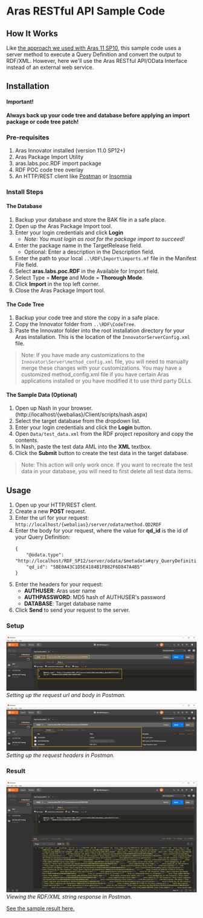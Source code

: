 # Aras RESTful API Sample Code

## How It Works

Like [the approach we used with Aras 11 SP10](./Samples/RDFXML/RDFXML.md), this sample code uses a server method to execute a Query Definition and convert the output to RDF/XML. However, here we'll use the Aras RESTful API/OData Interface instead of an external web service.

## Installation

#### Important!

**Always back up your code tree and database before applying an import package or code tree patch!**

### Pre-requisites

1. Aras Innovator installed (version 11.0 SP12+)
2. Aras Package Import Utility
3. aras.labs.poc.RDF import package
4. RDF POC code tree overlay
5. An HTTP/REST client like [Postman](https://www.getpostman.com/) or [Insomnia](https://insomnia.rest/)

### Install Steps

#### The Database

1. Backup your database and store the BAK file in a safe place.
2. Open up the Aras Package Import tool.
3. Enter your login credentials and click **Login**
    * _Note: You must login as root for the package import to succeed!_
4. Enter the package name in the TargetRelease field.
    * Optional: Enter a description in the Description field.
5. Enter the path to your local `..\RDF\Import\imports.mf` file in the Manifest File field.
6. Select **aras.labs.poc.RDF** in the Available for Import field.
7. Select Type = **Merge** and Mode = **Thorough Mode**.
8. Click **Import** in the top left corner.
9. Close the Aras Package Import tool.

#### The Code Tree

1. Backup your code tree and store the copy in a safe place.
2. Copy the Innovator folder from `..\RDF\CodeTree`.
3. Paste the Innovator folder into the root installation directory for your Aras installation. This is the location of the `InnovatorServerConfig.xml` file.

> Note: If you have made any customizations to the `Innovator\Server\method_config.xml` file, you will need to manually merge these changes with your customizations. You may have a customized method_config.xml file if you have certain Aras applications installed or you have modified it to use third party DLLs.

#### The Sample Data (Optional)

1. Open up Nash in your browser. (http://localhost/{webalias}/Client/scripts/nash.aspx)
2. Select the target database from the dropdown list.
3. Enter your login credentials and click the **Login** button.
4. Open `Data/test_data.xml` from the RDF project repository and copy the contents.
5. In Nash, paste the test data AML into the **XML** textbox.
6. Click the **Submit** button to create the test data in the target database.

> Note: This action will only work once. If you want to recreate the test data in your database, you will need to first delete all test data items.

## Usage 

1. Open up your HTTP/REST client.
2. Create a new **POST** request.
3. Enter the url for your request: `http://localhost/{webalias}/server/odata/method.QD2RDF`
4. Enter the body for your request, where the value for **qd_id** is the id of your Query Definition:
    ```
    {
        "@odata.type": "http://localhost/RDF_SP12/server/odata/$metadata#qry_QueryDefinition", 
        "qd_id": "5BE0A43C1D5E4184B1FB82F6D847A4B5"
    }
    ```
5. Enter the headers for your request:
    * **AUTHUSER**: Aras user name
    * **AUTHPASSWORD**: MD5 hash of AUTHUSER's password
    * **DATABASE**: Target database name
6. Click **Send** to send your request to the server.

### Setup

![request-body.png](Screenshots/request-body.png)
*Setting up the request url and body in Postman.*

![request-headers.png](Screenshots/request-headers.png)
*Setting up the request headers in Postman.*

### Result

![request-results.png](Screenshots/request-results.png)
*Viewing the RDF/XML string response in Postman.*

[See the sample result here.](odata-interface-result.json)
